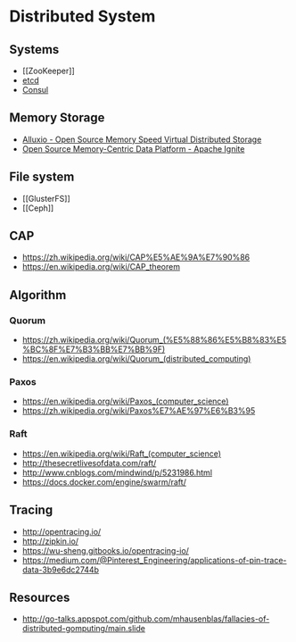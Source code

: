 # Distributed System


## Systems

- [[ZooKeeper]]
- [etcd](https://github.com/coreos/etcd)
- [Consul](https://github.com/hashicorp/consul)


## Memory Storage

- [Alluxio - Open Source Memory Speed Virtual Distributed Storage](http://www.alluxio.org/)
- [Open Source Memory-Centric Data Platform - Apache Ignite](https://ignite.apache.org/index.html)


## File system

- [[GlusterFS]]
- [[Ceph]]


## CAP

- https://zh.wikipedia.org/wiki/CAP%E5%AE%9A%E7%90%86
- https://en.wikipedia.org/wiki/CAP_theorem


## Algorithm

### Quorum

- https://zh.wikipedia.org/wiki/Quorum_(%E5%88%86%E5%B8%83%E5%BC%8F%E7%B3%BB%E7%BB%9F)
- https://en.wikipedia.org/wiki/Quorum_(distributed_computing)

### Paxos

- https://en.wikipedia.org/wiki/Paxos_(computer_science)
- https://zh.wikipedia.org/wiki/Paxos%E7%AE%97%E6%B3%95

### Raft

- https://en.wikipedia.org/wiki/Raft_(computer_science)
- http://thesecretlivesofdata.com/raft/
- http://www.cnblogs.com/mindwind/p/5231986.html
- https://docs.docker.com/engine/swarm/raft/


## Tracing

- http://opentracing.io/
- http://zipkin.io/
- https://wu-sheng.gitbooks.io/opentracing-io/
- https://medium.com/@Pinterest_Engineering/applications-of-pin-trace-data-3b9e6dc2744b


## Resources

- http://go-talks.appspot.com/github.com/mhausenblas/fallacies-of-distributed-gomputing/main.slide
